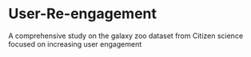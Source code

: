 # User-Re-engagement
A comprehensive study on the galaxy zoo dataset from Citizen science focused on increasing user engagement 
